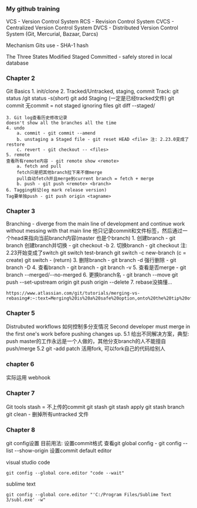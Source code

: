 ### My github training

VCS - Version Control System
RCS - Revision Control System
CVCS - Centralized Version Control System
DVCS - Distributed Version Control System (Git, Mercurial, Bazaar, Darcs)

Mechanism Gits use - SHA-1 hash

The Three States
Modified
Staged
Committed - safely stored in local database

### Chapter 2
Git Basics
	1. init/clone
	2. Tracked/Untracked, staging, commit
	Track: 
		git status
		/git status -s(short)
		git add
	Staging (一定是已经tracked文件)
		git commit 无commit = not staged
	ignoring files
	git diff --staged/
	
	
	3. Git log查看历史修改记录
	doesn't show all the branches all the time
	4. undo
		a. commit - git commit --amend
		b. unstaging a Staged file - git reset HEAD <file> 注: 2.23.0变成了restore
		c. revert - git checkout -- <files>
	5. remote
	查看所有remote内容 - git remote show <remote>
		a. fetch and pull
		fetch只是把其他branch拉下来不做merge
		pull自动fetch并且merge到current branch = fetch + merge
		b. push - git push <remote> <branch>
	6. Tagging标记(eg mark release version)
	Tag要单独push - git push origin <tagname>
		

### Chapter 3
Branching - diverge from the main line of development and continue work without messing with that main line
他只记录commit和文件标签，然后通过一个head来指向当前branch内容(master 也是个branch)
	1. 创建branch - git branch <branch name>
	创建branch并切换 - git checkout -b <new branch name>
	2. 切换branch - git checkout <branch name> 注: 2.23开始变成了switch
	git switch test-branch
	git switch -c new-branch (c = create)
	git switch - (return)
	3. 删除branch - git branch -d <branch name>
	强行删除 - git branch -D <branch name> 
	4. 查看branch - git branch
	                 - git branch -v
	5. 查看是否merge - git branch --merged/--no-merged
	6. 更换branch名 - git branch --move <old name> <new name>
	                             git push --set-upstream origin <new name>
	                             git push origin --delete <old name>
	7. rebase没搞懂…
	
	https://www.atlassian.com/git/tutorials/merging-vs-rebasing#:~:text=Merging%20is%20a%20safe%20option,onto%20the%20tip%20of%20master%20.

### Chapter 5
Distrubuted workflows
如何控制多分支情况
Second developer must merge in the first one's work before pushing changes up.
5.1 给出不同解决方案，典型: push master的工作永远是一个人做的，其他分支branch的人不能擅自push/merge
5.2 git -add patch
      活用fork, 可以fork自己的代码给别人

### chapter 6 
实际运用
webhook

### Chapter 7 
Git tools
stash = 不上传的commit
	git stash
	git stash apply
	git stash branch <new branch>
git clean - 删掉所有untracked 文件


### Chapter 8
git config设置
目前用法: 设置commit格式
查看git global config - git config --list --show-origin
设置commit default editor

visual studio code
```
git config --global core.editor "code --wait"
```

sublime text
```
git config --global core.editor "'C:/Program Files/Sublime Text 3/subl.exe' -w"
```
